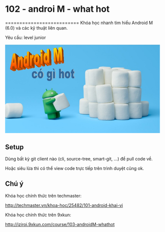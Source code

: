# 102 - androi M - what hot
==========================
Khóa học nhanh tìm hiểu Android M (6.0) và các kỹ thuật liên quan.

Yêu cầu: level junior

![](https://raw.githubusercontent.com/9xkun/102-androiM-whathot/master/androidM.jpg)

## Setup
Dùng bất kỳ git client nào (cli, source-tree, smart-git, ...) để pull code về.

Hoặc siêu lừa thì có thể view code trực tiếp trên trình duyệt cũng ok.

## Chú ý
Khóa học chính thức trên techmaster:

http://techmaster.vn/khoa-hoc/25482/101-android-khai-vi

Khóa học chính thức trên 9xkun:

http://iziroi.9xkun.com/course/103-androidM-whathot
